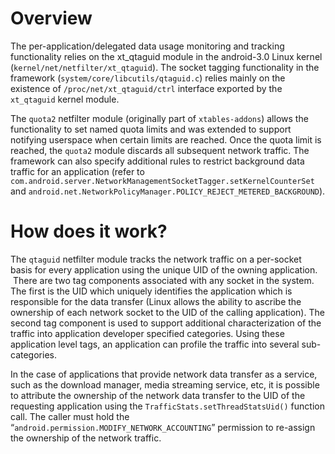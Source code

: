 <!--
   Copyright 2012 The Android Open Source Project

   Licensed under the Apache License, Version 2.0 (the "License");
   you may not use this file except in compliance with the License.
   You may obtain a copy of the License at

       http://www.apache.org/licenses/LICENSE-2.0

   Unless required by applicable law or agreed to in writing, software
   distributed under the License is distributed on an "AS IS" BASIS,
   WITHOUT WARRANTIES OR CONDITIONS OF ANY KIND, either express or implied.
   See the License for the specific language governing permissions and
   limitations under the License.
-->

# Overview #

The per-application/delegated data usage monitoring and tracking
functionality relies on the xt_qtaguid module in the android-3.0 Linux
kernel (`kernel/net/netfilter/xt_qtaguid`). The socket tagging
functionality in the framework (`system/core/libcutils/qtaguid.c`)
relies mainly on the existence of `/proc/net/xt_qtaguid/ctrl`
interface exported by the `xt_qtaguid` kernel module.

The `quota2` netfilter module (originally part of `xtables-addons`)
allows the functionality to set named quota limits and was extended to
support notifying userspace when certain limits are reached. Once the
quota limit is reached, the `quota2` module discards all subsequent
network traffic. The framework can also specify additional rules to
restrict background data traffic for an application (refer to
`com.android.server.NetworkManagementSocketTagger.setKernelCounterSet`
and
`android.net.NetworkPolicyManager.POLICY_REJECT_METERED_BACKGROUND`).

# How does it work? #

The `qtaguid` netfilter module tracks the network traffic on a
per-socket basis for every application using the unique UID of the
owning application.  There are two tag components associated with any
socket in the system. The first is the UID which uniquely identifies
the application which is responsible for the data transfer (Linux
allows the ability to ascribe the ownership of each network socket to
the UID of the calling application). The second tag component is used
to support additional characterization of the traffic into application
developer specified categories. Using these application level tags, an
application can profile the traffic into several sub-categories.

In the case of applications that provide network data transfer as a
service, such as the download manager, media streaming service, etc,
it is possible to attribute the ownership of the network data transfer
to the UID of the requesting application using the
`TrafficStats.setThreadStatsUid()` function call. The caller must hold
the “`android.permission.MODIFY_NETWORK_ACCOUNTING`” permission to
re-assign the ownership of the network traffic.
